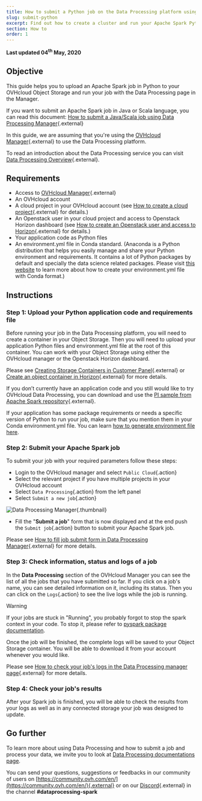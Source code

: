 ```yaml
---
title: How to submit a Python job on the Data Processing platform using the OVHcloud manager
slug: submit-python
excerpt: Find out how to create a cluster and run your Apache Spark Python job with Data Processing platform using the OVHcloud manager
section: How to
order: 1
---
```


**Last updated 04<sup>th</sup> May, 2020**

## Objective
This guide helps you to upload an Apache Spark job in Python to your OVHcloud Object Storage and run your job with the Data Processing page in the Manager.

If you want to submit an Apache Spark job in Java or Scala language, you can read this document: [How to submit a Java/Scala job using Data Processing Manager](../submit-javascala/){.external}

In this guide, we are assuming that you're using the [OVHcloud Manager](https://ca.ovh.com/auth/?action=gotomanager&from=https://www.ovh.com/sg/&ovhSubsidiary=sg){.external} to use the Data Processing platform.

To read an introduction about the Data Processing service you can visit [Data Processing Overview](../overview){.external}.

## Requirements
- Access to [OVHcloud Manager](https://ca.ovh.com/auth/?action=gotomanager&from=https://www.ovh.com/sg/&ovhSubsidiary=sg){.external}
- An OVHcloud account
- A cloud project in your OVHcloud account (see [How to create a cloud project](../../public-cloud/create_a_public_cloud_project/){.external} for details.)
- An Openstack user in your cloud project and access to Openstack Horizon dashboard (see [How to create an Openstack user and access to Horizon](../../public-cloud/configure_user_access_to_horizon/){.external} for details.)
- Your application code as Python files
- An environment.yml file in Conda standard.  (Anaconda is a Python distribution that helps you easily manage and share your Python environment and requirements. It contains a lot of Python packages by default and specially the data science related packages. Please visit [this website](https://docs.conda.io/projects/conda/en/latest/user-guide/tasks/manage-environments.html#sharing-an-environment) to learn more about how to create your environment.yml file with Conda format.)

## Instructions

### Step 1: Upload your Python application code and requirements file

Before running your job in the Data Processing platform, you will need to create a container in your Object Storage. Then you will need to upload your application Python files and environment.yml file at the root of this container. You can work with your Object Storage using either the OVHcloud manager or the Openstack Horizon dashboard.

Please see [Creating Storage Containers in Customer Panel](https://docs.ovh.com/sg/en/storage/object-storage/pcs/create-container/){.external} or [Create an object container in Horizon](../../storage/create_an_object_container/){.external} for more details.


If you don’t currently have an application code and you still would like to try OVHcloud Data Processing, you can download and use the [PI sample from Apache Spark repository](https://github.com/apache/spark/blob/master/examples/src/main/python/pi.py){.external}.

If your application has some package requirements or needs a specific version of Python to run your job, make sure that you mention them in your Conda environment.yml file. You can learn [how to generate environment file here](../generate-environment).

### Step 2: Submit your Apache Spark job
To submit your job with your required parameters follow these steps:

- Login to the OVHcloud manager and select `Public Cloud`{.action}
- Select the relevant project if you have multiple projects in your OVHcloud account
- Select `Data Processing`{.action} from the left panel
- Select `Submit a new job`{.action}

![Data Processing Manager](images/dataprocessingmanager.png){.thumbnail}

- Fill the "**Submit a job**" form that is now displayed and at the end push the `Submit job`{.action} button to submit your Apache Spark job.

Please see [How to fill job submit form in Data Processing Manager](../job-submit-form){.external} for more details.

### Step 3: Check information, status and logs of a job
In the **Data Processing** section of the OVHcloud Manager you can see the list of all the jobs that you have submitted so far. If you click on a job's name, you can see detailed information on it, including its status. Then you can click on the `Logs`{.action} to see the live logs while the job is running.

> [!warning]
> If your jobs are stuck in "Running", you probably forgot to stop the spark context in your code. To stop it, please refer to [pyspark package documentation](https://spark.apache.org/docs/latest/api/python/).

Once the job will be finished, the complete logs will be saved to your Object Storage container. You will be able to download it from your account whenever you would like.

Please see [How to check your job's logs in the Data Processing manager page](../check-logs){.external} for more details.

### Step 4: Check your job's results
After your Spark job is finished, you will be able to check the results from your logs as well as in any connected storage your job was designed to update.

## Go further

To learn more about using Data Processing and how to submit a job and process your data, we invite you to look at [Data Processing documentations page](../).

You can send your questions, suggestions or feedbacks in our community of users on [https://community.ovh.com/en/](https://community.ovh.com/en/){.external} or on our [Discord](https://discord.gg/VVvZg8NCQM){.external} in the channel **#dataprocessing-spark**
